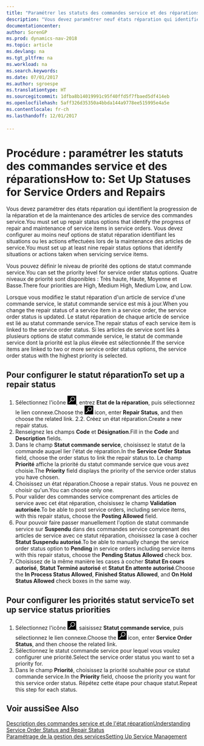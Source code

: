 ```yaml
---
title: "Paramétrer les statuts des commandes service et des réparations"
description: "Vous devez paramétrer neuf états réparation qui identifient la progression de la réparation et de la maintenance des articles de service des commandes service."
documentationcenter: 
author: SorenGP
ms.prod: dynamics-nav-2018
ms.topic: article
ms.devlang: na
ms.tgt_pltfrm: na
ms.workload: na
ms.search.keywords: 
ms.date: 07/01/2017
ms.author: sgroespe
ms.translationtype: HT
ms.sourcegitcommit: 1dfba8b14019991c95f40ffd5f7fbaed5df414eb
ms.openlocfilehash: 5aff326d35350a4bbda144a9778ee515995e4a5e
ms.contentlocale: fr-ch
ms.lasthandoff: 12/01/2017

---
```

# <a name="how-to-set-up-statuses-for-service-orders-and-repairs"></a><span data-ttu-id="35e34-103">Procédure : paramétrer les statuts des commandes service et des réparations</span><span class="sxs-lookup"><span data-stu-id="35e34-103">How to: Set Up Statuses for Service Orders and Repairs</span></span>
<span data-ttu-id="35e34-104">Vous devez paramétrer des états réparation qui identifient la progression de la réparation et de la maintenance des articles de service des commandes service.</span><span class="sxs-lookup"><span data-stu-id="35e34-104">You must set up repair status options that identify the progress of repair and maintenance of service items in service orders.</span></span> <span data-ttu-id="35e34-105">Vous devez configurer au moins neuf options de statut réparation identifiant les situations ou les actions effectuées lors de la maintenance des articles de service.</span><span class="sxs-lookup"><span data-stu-id="35e34-105">You must set up at least nine repair status options that identify situations or actions taken when servicing service items.</span></span>  

<span data-ttu-id="35e34-106">Vous pouvez définir le niveau de priorité des options de statut commande service.</span><span class="sxs-lookup"><span data-stu-id="35e34-106">You can set the priority level for service order status options.</span></span> <span data-ttu-id="35e34-107">Quatre niveaux de priorité sont disponibles : Très haute, Haute, Moyenne et Basse.</span><span class="sxs-lookup"><span data-stu-id="35e34-107">There four priorities are High, Medium High, Medium Low, and Low.</span></span>  
  
<span data-ttu-id="35e34-108">Lorsque vous modifiez le statut réparation d'un article de service d'une commande service, le statut commande service est mis à jour.</span><span class="sxs-lookup"><span data-stu-id="35e34-108">When you change the repair status of a service item in a service order, the service order status is updated.</span></span> <span data-ttu-id="35e34-109">Le statut réparation de chaque article de service est lié au statut commande service.</span><span class="sxs-lookup"><span data-stu-id="35e34-109">The repair status of each service item is linked to the service order status.</span></span> <span data-ttu-id="35e34-110">Si les articles de service sont liés à plusieurs options de statut commande service, le statut de commande service dont la priorité est la plus élevée est sélectionnée.</span><span class="sxs-lookup"><span data-stu-id="35e34-110">If the service items are linked to two or more service order status options, the service order status with the highest priority is selected.</span></span>  

## <a name="to-set-up-a-repair-status"></a><span data-ttu-id="35e34-111">Pour configurer le statut réparation</span><span class="sxs-lookup"><span data-stu-id="35e34-111">To set up a repair status</span></span>  
1. <span data-ttu-id="35e34-112">Sélectionnez l'icône ![Page ou état pour la recherche](media/ui-search/search_small.png "Page ou état pour la recherche"), entrez **Etat de la réparation**, puis sélectionnez le lien connexe.</span><span class="sxs-lookup"><span data-stu-id="35e34-112">Choose the ![Search for Page or Report](media/ui-search/search_small.png "Search for Page or Report icon") icon, enter **Repair Status**, and then choose the related link.</span></span> <span data-ttu-id="35e34-113">2.</span><span class="sxs-lookup"><span data-stu-id="35e34-113">2.</span></span> <span data-ttu-id="35e34-114">Créez un état réparation.</span><span class="sxs-lookup"><span data-stu-id="35e34-114">Create a new repair status.</span></span>  
3. <span data-ttu-id="35e34-115">Renseignez les champs **Code** et **Désignation**.</span><span class="sxs-lookup"><span data-stu-id="35e34-115">Fill in the **Code** and **Description** fields.</span></span>  
4. <span data-ttu-id="35e34-116">Dans le champ **Statut commande service**, choisissez le statut de la commande auquel lier l'état de réparation.</span><span class="sxs-lookup"><span data-stu-id="35e34-116">In the **Service Order Status** field, choose the order status to link the repair status to.</span></span> <span data-ttu-id="35e34-117">Le champ **Priorité** affiche la priorité du statut commande service que vous avez choisie.</span><span class="sxs-lookup"><span data-stu-id="35e34-117">The **Priority** field displays the priority of the service order status you have chosen.</span></span>  
5. <span data-ttu-id="35e34-118">Choisissez un état réparation.</span><span class="sxs-lookup"><span data-stu-id="35e34-118">Choose a repair status.</span></span> <span data-ttu-id="35e34-119">Vous ne pouvez en choisir qu'un.</span><span class="sxs-lookup"><span data-stu-id="35e34-119">You can choose only one.</span></span>  
6. <span data-ttu-id="35e34-120">Pour valider des commandes service comprenant des articles de service avec cet état réparation, choisissez le champ **Validation autorisée**.</span><span class="sxs-lookup"><span data-stu-id="35e34-120">To be able to post service orders, including service items, with this repair status, choose the **Posting Allowed** field.</span></span>  
7. <span data-ttu-id="35e34-121">Pour pouvoir faire passer manuellement l'option de statut commande service sur **Suspendu** dans des commandes service comprenant des articles de service avec ce statut réparation, choisissez la case à cocher **Statut Suspendu autorisé**.</span><span class="sxs-lookup"><span data-stu-id="35e34-121">To be able to manually change the service order status option to **Pending** in service orders including service items with this repair status, choose the **Pending Status Allowed** check box.</span></span>  
8. <span data-ttu-id="35e34-122">Choisissez de la même manière les cases à cocher **Statut En cours autorisé**, **Statut Terminé autorisé** et **Statut En attente autorisé**.</span><span class="sxs-lookup"><span data-stu-id="35e34-122">Choose the **In Process Status Allowed**, **Finished Status Allowed**, and **On Hold Status Allowed** check boxes in the same way.</span></span>
  
## <a name="to-set-up-service-status-priorities"></a><span data-ttu-id="35e34-123">Pour configurer les priorités statut service</span><span class="sxs-lookup"><span data-stu-id="35e34-123">To set up service status priorities</span></span>  
1. <span data-ttu-id="35e34-124">Sélectionnez l'icône ![Page ou état pour la recherche](media/ui-search/search_small.png "Page ou état pour la recherche"), saisissez **Statut commande service**, puis sélectionnez le lien connexe.</span><span class="sxs-lookup"><span data-stu-id="35e34-124">Choose the ![Search for Page or Report](media/ui-search/search_small.png "Search for Page or Report icon") icon, enter **Service Order Status**, and then choose the related link.</span></span>  
2. <span data-ttu-id="35e34-125">Sélectionnez le statut commande service pour lequel vous voulez configurer une priorité.</span><span class="sxs-lookup"><span data-stu-id="35e34-125">Select the service order status you want to set a priority for.</span></span>  
3. <span data-ttu-id="35e34-126">Dans le champ **Priorité**, choisissez la priorité souhaitée pour ce statut commande service.</span><span class="sxs-lookup"><span data-stu-id="35e34-126">In the **Priority** field, choose the priority you want for this service order status.</span></span> <span data-ttu-id="35e34-127">Répétez cette étape pour chaque statut.</span><span class="sxs-lookup"><span data-stu-id="35e34-127">Repeat this step for each status.</span></span>  
  
## <a name="see-also"></a><span data-ttu-id="35e34-128">Voir aussi</span><span class="sxs-lookup"><span data-stu-id="35e34-128">See Also</span></span>  
[<span data-ttu-id="35e34-129">Description des commandes service et de l'état réparation</span><span class="sxs-lookup"><span data-stu-id="35e34-129">Understanding Service Order Status and Repair Status</span></span>]()  
[<span data-ttu-id="35e34-130">Paramétrage de la gestion des services</span><span class="sxs-lookup"><span data-stu-id="35e34-130">Setting Up Service Management</span></span>](service-setup-service.md)  

